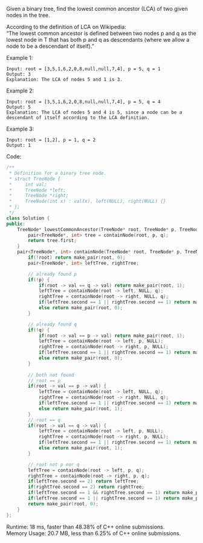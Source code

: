 Given a binary tree, find the lowest common ancestor (LCA) of two given nodes in the tree.  

According to the definition of LCA on Wikipedia:  
“The lowest common ancestor is defined between two nodes p and q as the lowest node in T that has both p and q as descendants (where we allow a node to be a descendant of itself).”  

Example 1:  
```
Input: root = [3,5,1,6,2,0,8,null,null,7,4], p = 5, q = 1
Output: 3
Explanation: The LCA of nodes 5 and 1 is 3.
```

Example 2:  
```
Input: root = [3,5,1,6,2,0,8,null,null,7,4], p = 5, q = 4
Output: 5
Explanation: The LCA of nodes 5 and 4 is 5, since a node can be a descendant of itself according to the LCA definition.
```

Example 3:  
```
Input: root = [1,2], p = 1, q = 2
Output: 1
```

Code:  
```c++
/**
 * Definition for a binary tree node.
 * struct TreeNode {
 *     int val;
 *     TreeNode *left;
 *     TreeNode *right;
 *     TreeNode(int x) : val(x), left(NULL), right(NULL) {}
 * };
 */
class Solution {
public:
    TreeNode* lowestCommonAncestor(TreeNode* root, TreeNode* p, TreeNode* q) {
        pair<TreeNode*, int> tree = containNode(root, p, q);
        return tree.first;
    }
    pair<TreeNode*, int> containNode(TreeNode* root, TreeNode* p, TreeNode* q) {
        if(!root) return make_pair(root, 0);
        pair<TreeNode*, int> leftTree, rightTree;

        // already found p
        if(!p) {
            if(root -> val == q -> val) return make_pair(root, 1);
            leftTree = containNode(root -> left, NULL, q);
            rightTree = containNode(root -> right, NULL, q);
            if(leftTree.second == 1 || rightTree.second == 1) return make_pair(root, 1);
            else return make_pair(root, 0);
        }

        // already found q
        if(!q) {
            if(root -> val == p -> val) return make_pair(root, 1);
            leftTree = containNode(root -> left, p, NULL);
            rightTree = containNode(root -> right, p, NULL);
            if(leftTree.second == 1 || rightTree.second == 1) return make_pair(root, 1);
            else return make_pair(root, 0);
        }
        
        // both not found
        // root == p
        if(root -> val == p -> val) {
            leftTree = containNode(root -> left, NULL, q);
            rightTree = containNode(root -> right, NULL, q);
            if(leftTree.second == 1 || rightTree.second == 1) return make_pair(root, 2);
            else return make_pair(root, 1);
        }
        // root == q
        if(root -> val == q -> val) {
            leftTree = containNode(root -> left, p, NULL);
            rightTree = containNode(root -> right, p, NULL);
            if(leftTree.second == 1 || rightTree.second == 1) return make_pair(root, 2);
            else return make_pair(root, 1);
        }

        // root not p nor q
        leftTree = containNode(root -> left, p, q);
        rightTree = containNode(root -> right, p, q);
        if(leftTree.second == 2) return leftTree;
        if(rightTree.second == 2) return rightTree;
        if(leftTree.second == 1 && rightTree.second == 1) return make_pair(root, 2);
        if(leftTree.second == 1 || rightTree.second == 1) return make_pair(root, 1);
        return make_pair(root, 0); 
    }
};
```

Runtime: 18 ms, faster than 48.38% of C++ online submissions.  
Memory Usage: 20.7 MB, less than 6.25% of C++ online submissions.
